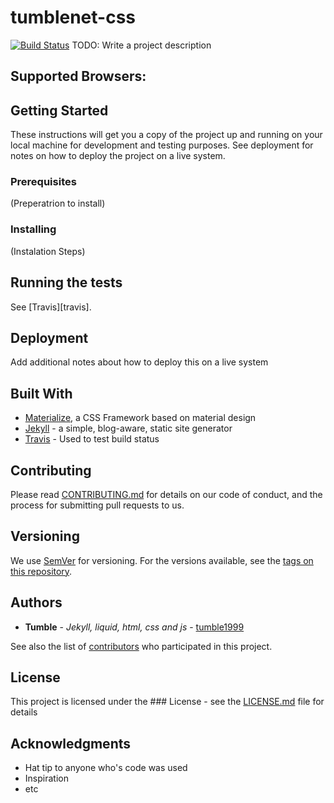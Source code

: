 # tumblenet-css
[![Build Status](https://travis-ci.org/tumblenet/tumblenet-css.svg?branch=master)](https://travis-ci.org/tumblenet/tumblenet-css)
TODO: Write a project description

## Supported Browsers:

## Getting Started
These instructions will get you a copy of the project up and running on your local machine for development and testing purposes. See deployment for notes on how to deploy the project on a live system.

### Prerequisites
(Preperatrion to install)

### Installing
(Instalation Steps)

## Running the tests
See [Travis][travis].

## Deployment
Add additional notes about how to deploy this on a live system

## Built With
* [Materialize](http://materializecss.com/), a CSS Framework based on material design
* [Jekyll](http://jekyllrb.com/) -  a simple, blog-aware, static site generator
* [Travis](https://travis-ci.org) - Used to test build status

## Contributing
Please read [CONTRIBUTING.md](CONTRIBUTING.md) for details on our code of conduct, and the process for submitting pull requests to us.

## Versioning
We use [SemVer](http://semver.org/) for versioning. For the versions available, see the [tags on this repository](https://github.com/tumblenet/tumblenet-css/tags).

## Authors
* **Tumble** - *Jekyll, liquid, html, css and js* - [tumble1999](https://github.com/tumble1999)

See also the list of [contributors](https://github.com/tumblenet/tumblenet-css/contributors) who participated in this project.

## License
This project is licensed under the ### License - see the [LICENSE.md](LICENSE.md) file for details

## Acknowledgments
* Hat tip to anyone who's code was used
* Inspiration
* etc
